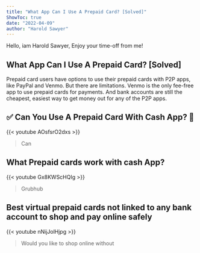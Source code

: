 ```yaml
---
title: "What App Can I Use A Prepaid Card? [Solved]"
ShowToc: true 
date: "2022-04-09"
author: "Harold Sawyer" 
---
```


Hello, iam Harold Sawyer, Enjoy your time-off from me!
## What App Can I Use A Prepaid Card? [Solved]
Prepaid card users have options to use their prepaid cards with P2P apps, like PayPal and Venmo. But there are limitations. Venmo is the only fee-free app to use prepaid cards for payments. And bank accounts are still the cheapest, easiest way to get money out for any of the P2P apps.

## ✅  Can You Use A Prepaid Card With Cash App?  🔴
{{< youtube AOsfsrO2dxs >}}
>Can

## What Prepaid cards work with cash App?
{{< youtube Gx8KWScHQIg >}}
>Grubhub 

## Best virtual prepaid cards not linked to any bank account to shop and pay online safely
{{< youtube nNijJolHjpg >}}
>Would you like to shop online without 

